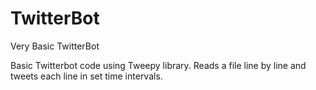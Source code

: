 # TwitterBot
Very Basic TwitterBot

Basic Twitterbot code using Tweepy library.
Reads a file line by line and tweets each line in set time intervals.
